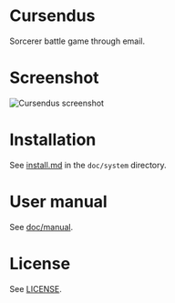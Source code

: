 # Cursendus

Sorcerer battle game through email.

# Screenshot

![Cursendus screenshot](http://cursend.us/img/screenshot-1-thumb.gif)

# Installation

See [install.md](https://github.com/bpierre/cursendus/blob/master/doc/system/install.md) in the `doc/system` directory.

# User manual

See [doc/manual](https://github.com/bpierre/cursendus/blob/master/doc/manual).

# License

See [LICENSE](https://github.com/bpierre/cursendus/blob/master/LICENSE).
